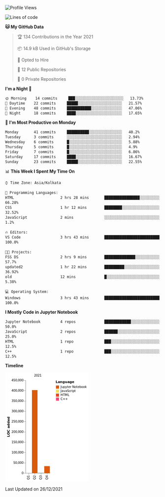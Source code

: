<!--START_SECTION:waka-->
![Profile Views](http://img.shields.io/badge/Profile%20Views-0-blue)

![Lines of code](https://img.shields.io/badge/From%20Hello%20World%20I%27ve%20Written-437%20Thousand%20lines%20of%20code-blue)

**🐱 My GitHub Data** 

> 🏆 134 Contributions in the Year 2021
 > 
> 📦 14.9 kB Used in GitHub's Storage 
 > 
> 💼 Opted to Hire
 > 
> 📜 12 Public Repositories 
 > 
> 🔑 0 Private Repositories  
 > 
**I'm a Night 🦉** 

```text
🌞 Morning    14 commits     ███░░░░░░░░░░░░░░░░░░░░░░   13.73% 
🌆 Daytime    22 commits     █████░░░░░░░░░░░░░░░░░░░░   21.57% 
🌃 Evening    48 commits     ███████████░░░░░░░░░░░░░░   47.06% 
🌙 Night      18 commits     ████░░░░░░░░░░░░░░░░░░░░░   17.65%

```
📅 **I'm Most Productive on Monday** 

```text
Monday       41 commits     ██████████░░░░░░░░░░░░░░░   40.2% 
Tuesday      3 commits      ░░░░░░░░░░░░░░░░░░░░░░░░░   2.94% 
Wednesday    6 commits      █░░░░░░░░░░░░░░░░░░░░░░░░   5.88% 
Thursday     5 commits      █░░░░░░░░░░░░░░░░░░░░░░░░   4.9% 
Friday       7 commits      █░░░░░░░░░░░░░░░░░░░░░░░░   6.86% 
Saturday     17 commits     ████░░░░░░░░░░░░░░░░░░░░░   16.67% 
Sunday       23 commits     █████░░░░░░░░░░░░░░░░░░░░   22.55%

```


📊 **This Week I Spent My Time On** 

```text
⌚︎ Time Zone: Asia/Kolkata

💬 Programming Languages: 
HTML                     2 hrs 28 mins       ████████████████░░░░░░░░░   66.28% 
CSS                      1 hr 12 mins        ████████░░░░░░░░░░░░░░░░░   32.52% 
JavaScript               2 mins              ░░░░░░░░░░░░░░░░░░░░░░░░░   1.2%

🔥 Editors: 
VS Code                  3 hrs 43 mins       █████████████████████████   100.0%

🐱‍💻 Projects: 
FSS DS                   2 hrs 9 mins        ██████████████░░░░░░░░░░░   57.7% 
updated2                 1 hr 22 mins        █████████░░░░░░░░░░░░░░░░   36.92% 
old                      12 mins             █░░░░░░░░░░░░░░░░░░░░░░░░   5.38%

💻 Operating System: 
Windows                  3 hrs 43 mins       █████████████████████████   100.0%

```

**I Mostly Code in Jupyter Notebook** 

```text
Jupyter Notebook         4 repos             ████████████░░░░░░░░░░░░░   50.0% 
JavaScript               2 repos             ██████░░░░░░░░░░░░░░░░░░░   25.0% 
HTML                     1 repo              ███░░░░░░░░░░░░░░░░░░░░░░   12.5% 
C++                      1 repo              ███░░░░░░░░░░░░░░░░░░░░░░   12.5%

```


**Timeline**

![Chart not found](https://raw.githubusercontent.com/ThejaswinS/ThejaswinS/main/charts/bar_graph.png) 


 Last Updated on 26/12/2021
<!--END_SECTION:waka-->





